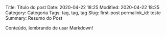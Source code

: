 Title: Título do post
Date: 2020-04-22 18:25
Modified: 2020-04-22 18:25
Category: Categoria
Tags: tag, tag, tag
Slug: first-post
permalink_id: teste
Summary: Resumo do Post

Conteúdo, lembrando de usar Markdown!
